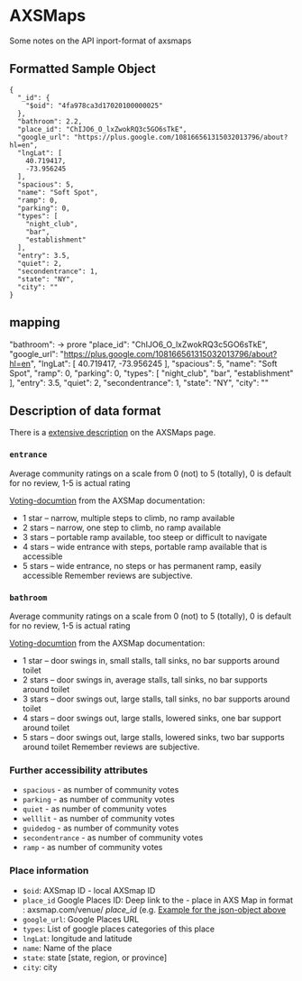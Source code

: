 # AXSMaps
Some notes on the API inport-format of axsmaps

## Formatted Sample Object

    {
      "_id": {
        "$oid": "4fa978ca3d17020100000025"
      },
      "bathroom": 2.2,
      "place_id": "ChIJO6_O_lxZwokRQ3c5GO6sTkE",
      "google_url": "https://plus.google.com/108166561315032013796/about?hl=en",
      "lngLat": [
        40.719417,
        -73.956245
      ],
      "spacious": 5,
      "name": "Soft Spot",
      "ramp": 0,
      "parking": 0,
      "types": [
        "night_club",
        "bar",
        "establishment"
      ],
      "entry": 3.5,
      "quiet": 2,
      "secondentrance": 1,
      "state": "NY",
      "city": ""
    }

## mapping




"bathroom": -> prore
"place_id": "ChIJO6_O_lxZwokRQ3c5GO6sTkE",
"google_url": "https://plus.google.com/108166561315032013796/about?hl=en",
"lngLat": [
  40.719417,
  -73.956245
],
"spacious": 5,
"name": "Soft Spot",
"ramp": 0,
"parking": 0,
"types": [
  "night_club",
  "bar",
  "establishment"
],
"entry": 3.5,
"quiet": 2,
"secondentrance": 1,
"state": "NY",
"city": ""





## Description of data format
There is a [extensive description](https://www.axsmap.com/faq/) on the AXSMaps page.

### `entrance` 
Average community ratings on a scale from 0 (not) to 5 (totally), 0 is default for no review, 1-5 is actual rating

[Voting-documtion](https://www.axsmap.com/faq/) from the AXSMap documentation:

- 1 star – narrow, multiple steps to climb, no ramp available
- 2 stars – narrow, one step to climb, no ramp available
- 3 stars – portable ramp available, too steep or difficult to navigate
- 4 stars – wide entrance with steps, portable ramp available that is accessible
- 5 stars – wide entrance, no steps or has permanent ramp, easily accessible
Remember reviews are subjective. 


### `bathroom`
Average community ratings on a scale from 0 (not) to 5 (totally), 0 is default for no review, 1-5 is actual rating

[Voting-documtion](https://www.axsmap.com/faq/) from the AXSMap documentation:

- 1 star – door swings in, small stalls, tall sinks, no bar supports around toilet
- 2 stars – door swings in, average stalls, tall sinks, no bar supports around toilet
- 3 stars – door swings out, large stalls, tall sinks, no bar supports around toilet
- 4 stars – door swings out, large stalls, lowered sinks, one bar support around toilet
- 5 stars – door swings out, large stalls, lowered sinks, two bar supports around toilet
Remember reviews are subjective. 

### Further accessibility attributes

- `spacious` - as number of community votes
- `parking` - as number of community votes
- `quiet` - as number of community votes
- `welllit` - as number of community votes
- `guidedog` - as number of community votes 
- `secondentrance` - as number of community votes
- `ramp` - as number of community votes

### Place information

- `$oid`: AXSmap ID - local AXSmap ID
- `place_id` Google Places ID: Deep link to the - place in AXS Map in format : axsmap.com/venue/ *place_id* (e.g. [Example for the json-object above](https://axsmap.com/venue/ChIJO6_O_lxZwokRQ3c5GO6sTkE)
- `google_url`: Google Places URL
- `types`: List of google places categories of this place
- `lngLat`: longitude and latitude
- `name`: Name of the place
- `state`: state [state, region, or province]
- `city`: city
